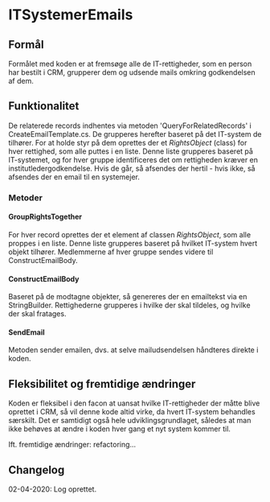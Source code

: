 ﻿# ITSystemerEmails
## Formål
Formålet med koden er at fremsøge alle de IT-rettigheder, som en person
har bestilt i CRM, grupperer dem og udsende mails omkring godkendelsen af dem. 

## Funktionalitet
De relaterede records indhentes via metoden 'QueryForRelatedRecords' i CreateEmailTemplate.cs.
De grupperes herefter baseret på det IT-system de tilhører. For at holde
styr på dem oprettes der et *RightsObject* (class) for hver rettighed, som alle puttes
i en liste. Denne liste grupperes baseret på IT-systemet, og for hver gruppe
identificeres det om rettigheden kræver en institutledergodkendelse.
Hvis de går, så afsendes der hertil - hvis ikke, så afsendes der en email til en systemejer.


### Metoder
#### GroupRightsTogether
For hver record oprettes der et element af classen *RightsObject*, som alle proppes
i en liste. Denne liste grupperes baseret på hvilket IT-system hvert objekt tilhører.
Medlemmerne af hver gruppe sendes videre til ConstructEmailBody.

#### ConstructEmailBody
Baseret på de modtagne objekter, så genereres der en emailtekst via en StringBuilder.
Rettighederne grupperes i hvilke der skal tildeles, og hvilke der skal fratages.

#### SendEmail
Metoden sender emailen, dvs. at selve mailudsendelsen håndteres direkte i koden.

## Fleksibilitet og fremtidige ændringer
Koden er fleksibel i den facon at uansat hvilke IT-rettigheder der måtte blive oprettet
i CRM, så vil denne kode altid virke, da hvert IT-system behandles særskilt. 
Det er samtidigt også hele udviklingsgrundlaget, således at man ikke behøves at ændre
i koden hver gang et nyt system kommer til.

Ift. fremtidige ændringer: refactoring...

## Changelog 
02-04-2020: Log oprettet.